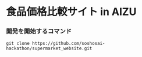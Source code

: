 # 食品価格比較サイト in AIZU

 ### 開発を開始するコマンド

```
git clone https://github.com/soshosai-hackathon/supermarket_website.git

```
